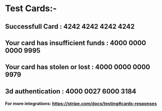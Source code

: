 # Test Cards:-

## Successfull Card : 4242 4242 4242 4242

## Your card has insufficient funds : 4000 0000 0000 9995

## Your card has stolen or lost : 4000 0000 0000 9979

## 3d authentication : 4000 0027 6000 3184

#### For more integrations: https://stripe.com/docs/testing#cards-responses
